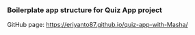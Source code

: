 ### Boilerplate app structure for Quiz App project

GitHub page: https://eriyanto87.github.io/quiz-app-with-Masha/
